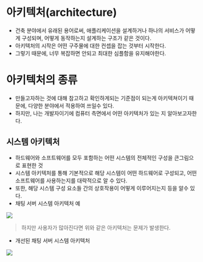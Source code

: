 # 아키텍처(architecture)
 - 건축 분야에서 유래된 용어로써, 애플리케이션을 설계하거나 하나의 서비스가 어떻게 구성되며, 어떻게 동작하는지 설계하는 구조가 같은 것이다.
 - 아키텍처의 시작은 어떤 구주물에 대한 컨셉을 잡는 것부터 시작한다. 
 - 그렇기 때문에, 너무 복잡하면 안되고 최대한 심플함을 유지해야한다.


# 아키텍처의 종류 
 - 만들고자하는 것에 대해 참고하고 확인하게되는 기준점이 되는게 아키텍쳐이기 때문에, 다양한 분야에서 적용하여 쓰일수 있다. 
 - 하지만, 나는 개발자이기에 컴퓨터 측면에서 어떤 아키텍처가 있는 지 알아보고자한다. 

## 시스템 아키텍처 
 - 하드웨어와 소프트웨어를 모두 포함하는 어떤 시스템의 전체적인 구성을 큰그림으로 표현한 것
 - 시스템 아키텍처를 통해 기본적으로 해당 시스템이 어떤 하드웨어로 구성되고, 어떤 소프트웨어를 사용하는지를 대략적으로 알 수 있다. 
 - 또한, 해당 시스템 구성 요소들 간의 상호작용이 어떻게 이루어지는지 등을 알수 있다. 
 - 채팅 서버 시스템 아키텍처 예

<img src="https://user-images.githubusercontent.com/104331549/173766293-94128f33-a673-4ced-a365-828bf6c37707.png">

> 하지만 사용자가 많아진다면 위와 같은 아키텍처는 문제가 발생한다.

 - 개선된 채팅 서버 시스템 아키텍처
<img src="https://user-images.githubusercontent.com/104331549/173766893-a0afdbc3-9e9e-4108-a3a0-0db3518e7393.png">

